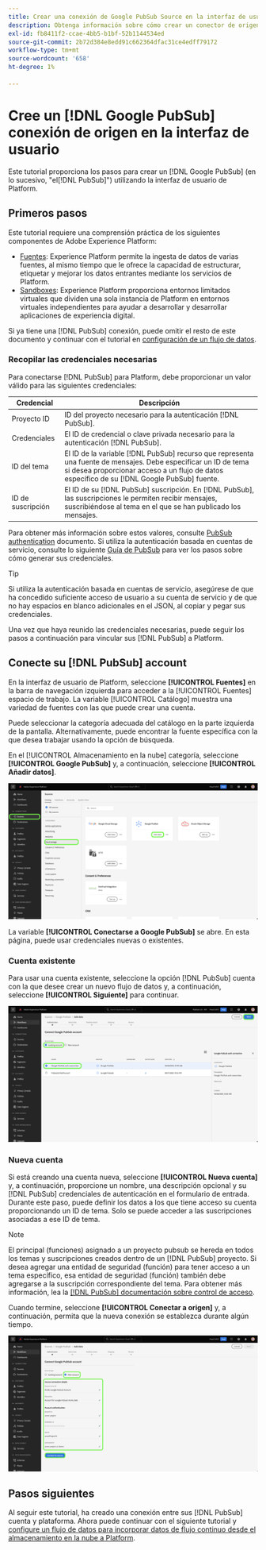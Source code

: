 ```yaml
---
title: Crear una conexión de Google PubSub Source en la interfaz de usuario
description: Obtenga información sobre cómo crear un conector de origen Google PubSub mediante la interfaz de usuario de Platform.
exl-id: fb8411f2-ccae-4bb5-b1bf-52b1144534ed
source-git-commit: 2b72d384e8edd91c662364dfac31ce4edff79172
workflow-type: tm+mt
source-wordcount: '658'
ht-degree: 1%

---
```


# Cree un [!DNL Google PubSub] conexión de origen en la interfaz de usuario

Este tutorial proporciona los pasos para crear un [!DNL Google PubSub] (en lo sucesivo, &quot;el[!DNL PubSub]&quot;) utilizando la interfaz de usuario de Platform.

## Primeros pasos

Este tutorial requiere una comprensión práctica de los siguientes componentes de Adobe Experience Platform:

* [Fuentes](../../../../home.md): Experience Platform permite la ingesta de datos de varias fuentes, al mismo tiempo que le ofrece la capacidad de estructurar, etiquetar y mejorar los datos entrantes mediante los servicios de Platform.
* [Sandboxes](../../../../../sandboxes/home.md): Experience Platform proporciona entornos limitados virtuales que dividen una sola instancia de Platform en entornos virtuales independientes para ayudar a desarrollar y desarrollar aplicaciones de experiencia digital.

Si ya tiene una [!DNL PubSub] conexión, puede omitir el resto de este documento y continuar con el tutorial en [configuración de un flujo de datos](../../dataflow/batch/cloud-storage.md).

### Recopilar las credenciales necesarias

Para conectarse [!DNL PubSub] para Platform, debe proporcionar un valor válido para las siguientes credenciales:

| Credencial | Descripción |
| ---------- | ----------- |
| Proyecto  ID | ID del proyecto necesario para la autenticación [!DNL PubSub]. |
| Credenciales | El ID de credencial o clave privada necesario para la autenticación [!DNL PubSub]. |
| ID del tema | El ID de la variable [!DNL PubSub] recurso que representa una fuente de mensajes. Debe especificar un ID de tema si desea proporcionar acceso a un flujo de datos específico de su [!DNL Google PubSub] fuente. |
| ID de suscripción | El ID de su [!DNL PubSub] suscripción. En [!DNL PubSub], las suscripciones le permiten recibir mensajes, suscribiéndose al tema en el que se han publicado los mensajes. |

Para obtener más información sobre estos valores, consulte [PubSub authentication](https://cloud.google.com/pubsub/docs/authentication) documento. Si utiliza la autenticación basada en cuentas de servicio, consulte lo siguiente [Guía de PubSub](https://cloud.google.com/docs/authentication/production#create_service_account) para ver los pasos sobre cómo generar sus credenciales.

>[!TIP]
>
>Si utiliza la autenticación basada en cuentas de servicio, asegúrese de que ha concedido suficiente acceso de usuario a su cuenta de servicio y de que no hay espacios en blanco adicionales en el JSON, al copiar y pegar sus credenciales.

Una vez que haya reunido las credenciales necesarias, puede seguir los pasos a continuación para vincular sus [!DNL PubSub] a Platform.

## Conecte su [!DNL PubSub] account

En la interfaz de usuario de Platform, seleccione **[!UICONTROL Fuentes]** en la barra de navegación izquierda para acceder a la [!UICONTROL Fuentes] espacio de trabajo. La variable [!UICONTROL Catálogo] muestra una variedad de fuentes con las que puede crear una cuenta.

Puede seleccionar la categoría adecuada del catálogo en la parte izquierda de la pantalla. Alternativamente, puede encontrar la fuente específica con la que desea trabajar usando la opción de búsqueda.

En el [!UICONTROL Almacenamiento en la nube] categoría, seleccione **[!UICONTROL Google PubSub]** y, a continuación, seleccione **[!UICONTROL Añadir datos]**.

![El catálogo de fuentes en la interfaz de usuario del Experience Platform.](../../../../images/tutorials/create/google-pubsub/catalog.png)

La variable **[!UICONTROL Conectarse a Google PubSub]** se abre. En esta página, puede usar credenciales nuevas o existentes.

### Cuenta existente

Para usar una cuenta existente, seleccione la opción [!DNL PubSub] cuenta con la que desee crear un nuevo flujo de datos y, a continuación, seleccione **[!UICONTROL Siguiente]** para continuar.

![La selección de cuenta existente en el flujo de trabajo de fuentes.](../../../../images/tutorials/create/google-pubsub/existing.png)

### Nueva cuenta

Si está creando una cuenta nueva, seleccione **[!UICONTROL Nueva cuenta]** y, a continuación, proporcione un nombre, una descripción opcional y su [!DNL PubSub] credenciales de autenticación en el formulario de entrada. Durante este paso, puede definir los datos a los que tiene acceso su cuenta proporcionando un ID de tema. Solo se puede acceder a las suscripciones asociadas a ese ID de tema.

>[!NOTE]
>
>El principal (funciones) asignado a un proyecto pubsub se hereda en todos los temas y suscripciones creados dentro de un [!DNL PubSub] proyecto. Si desea agregar una entidad de seguridad (función) para tener acceso a un tema específico, esa entidad de seguridad (función) también debe agregarse a la suscripción correspondiente del tema. Para obtener más información, lea la [[!DNL PubSub] documentación sobre control de acceso](https://cloud.google.com/pubsub/docs/access-control).

Cuando termine, seleccione **[!UICONTROL Conectar a origen]** y, a continuación, permita que la nueva conexión se establezca durante algún tiempo.

![La nueva interfaz de cuenta en el flujo de trabajo de fuentes.](../../../../images/tutorials/create/google-pubsub/new.png)

## Pasos siguientes

Al seguir este tutorial, ha creado una conexión entre sus [!DNL PubSub] cuenta y plataforma. Ahora puede continuar con el siguiente tutorial y [configure un flujo de datos para incorporar datos de flujo continuo desde el almacenamiento en la nube a Platform](../../dataflow/streaming/cloud-storage-streaming.md).
